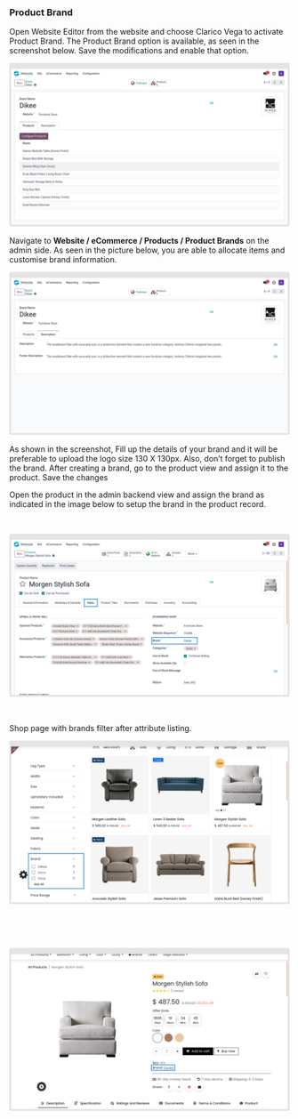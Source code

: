 
### Product Brand



Open Website Editor from the website and choose Clarico Vega to activate Product Brand. The Product Brand option is available, as seen in the screenshot below. Save the modifications and enable that option.


![](./images/pb1.png)


Navigate to **Website / eCommerce / Products / Product Brands** on the admin side. As seen in the picture below, you are able to allocate items and customise brand information.


![](./images/pb2.png)


As shown in the screenshot, Fill up the details of your brand and it will be preferable to upload the logo size 130 X 130px. Also, don’t forget to publish the brand. After creating a brand, go to the product view and assign it to the product. Save the changes


Open the product in the admin backend view and assign the brand as indicated in the image below to setup the brand in the product record.


 


![](./images/pb3.png)


 


Shop page with brands filter after attribute listing.


![](./images/pb4.png)


 


 


![](./images/pb5.png)



